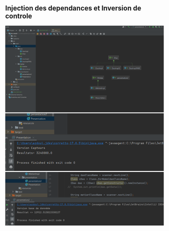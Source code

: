 <h2>Injection des dependances et Inversion de controle </h2>
<img src = "Captures/1.png">
<img src = "Captures/2.png">
<img src = "Captures/3.png">
